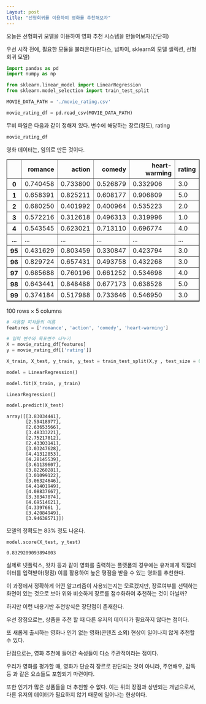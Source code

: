 ```yaml
---
Layout: post
title: "선형회귀를 이용하여 영화를 추천해보자"
---
```




오늘은 선형회귀 모델을 이용하여 영화 추천 시스템을 만들어보자(간단히)

우선 시작 전에, 필요한 모듈을 불러온다(판다스, 넘파이, sklearn의 모델 셀렉션, 선형회귀 모델)


```python
import pandas as pd
import numpy as np

from sklearn.linear_model import LinearRegression
from sklearn.model_selection import train_test_split
```


```python
MOVIE_DATA_PATH = './movie_rating.csv'
```


```python
movie_rating_df = pd.read_csv(MOVIE_DATA_PATH)
```

무비 파일은 다음과 같이 정해져 있다.
변수에 해당하는 장르(정도), rating


```python
movie_rating_df
```




<div>
<style scoped>
    .dataframe tbody tr th:only-of-type {
        vertical-align: middle;
    }

    .dataframe tbody tr th {
        vertical-align: top;
    }
    
    .dataframe thead th {
        text-align: right;
    }
</style>

영화 데이터는, 임의로 만든 것이다.

<table border="1" class="dataframe">
  <thead>
    <tr style="text-align: right;">
      <th></th>
      <th>romance</th>
      <th>action</th>
      <th>comedy</th>
      <th>heart-warming</th>
      <th>rating</th>
    </tr>
  </thead>
  <tbody>
    <tr>
      <th>0</th>
      <td>0.740458</td>
      <td>0.733800</td>
      <td>0.526879</td>
      <td>0.332906</td>
      <td>3.0</td>
    </tr>
    <tr>
      <th>1</th>
      <td>0.658391</td>
      <td>0.825211</td>
      <td>0.608177</td>
      <td>0.906809</td>
      <td>5.0</td>
    </tr>
    <tr>
      <th>2</th>
      <td>0.680250</td>
      <td>0.401992</td>
      <td>0.400964</td>
      <td>0.535223</td>
      <td>2.0</td>
    </tr>
    <tr>
      <th>3</th>
      <td>0.572216</td>
      <td>0.312618</td>
      <td>0.496313</td>
      <td>0.319996</td>
      <td>1.0</td>
    </tr>
    <tr>
      <th>4</th>
      <td>0.543545</td>
      <td>0.623021</td>
      <td>0.713110</td>
      <td>0.696774</td>
      <td>4.0</td>
    </tr>
    <tr>
      <th>...</th>
      <td>...</td>
      <td>...</td>
      <td>...</td>
      <td>...</td>
      <td>...</td>
    </tr>
    <tr>
      <th>95</th>
      <td>0.431629</td>
      <td>0.803459</td>
      <td>0.330847</td>
      <td>0.423794</td>
      <td>3.0</td>
    </tr>
    <tr>
      <th>96</th>
      <td>0.829724</td>
      <td>0.657431</td>
      <td>0.493758</td>
      <td>0.432268</td>
      <td>3.0</td>
    </tr>
    <tr>
      <th>97</th>
      <td>0.685688</td>
      <td>0.760196</td>
      <td>0.661252</td>
      <td>0.534698</td>
      <td>4.0</td>
    </tr>
    <tr>
      <th>98</th>
      <td>0.643441</td>
      <td>0.848488</td>
      <td>0.677173</td>
      <td>0.638528</td>
      <td>5.0</td>
    </tr>
    <tr>
      <th>99</th>
      <td>0.374184</td>
      <td>0.517988</td>
      <td>0.733646</td>
      <td>0.546950</td>
      <td>3.0</td>
    </tr>
  </tbody>
</table>
<p>100 rows × 5 columns</p>
</div>




```python
# 사용할 피쳐들의 이름
features = ['romance', 'action', 'comedy', 'heart-warming']
```


```python
# 입력 변수와 목표변수 나누기
X = movie_rating_df[features]
y = movie_rating_df[['rating']]


```


```python
X_train, X_test, y_train, y_test = train_test_split(X,y , test_size = 0.2, random_state = 5)
```


```python
model = LinearRegression()
```


```python
model.fit(X_train, y_train)
```




    LinearRegression()




```python
model.predict(X_test)
```




    array([[3.83034441],
           [2.59418977],
           [2.63653566],
           [3.48333221],
           [2.75217812],
           [2.43303141],
           [3.03247628],
           [4.41312853],
           [4.28145539],
           [3.61139607],
           [3.82260281],
           [3.01099122],
           [3.06324646],
           [4.41401949],
           [4.08837667],
           [3.30347874],
           [4.69514621],
           [4.3397661 ],
           [3.42084949],
           [3.94638571]])



모델의 정확도는 83% 정도 나온다.


```python
model.score(X_test, y_test)
```


    0.8329209093894003



실제로 넷플릭스, 왓차 등과 같이 영화를 출력하는 플랫폼의 경우에는 유저에게 직접데이터를 입력받아(평점) 이를 활용하여 높은 평점을 받을 수 있는 영화를 추천한다.



이 과정에서 정확하게 어떤 알고리즘이 사용되는지는 모르겠지만, 장르여부를 선택하는 화면이 있는 것으로 보아 위와 비슷하게 장르를 점수화하여 추천하는 것이 아닐까?



하지만 이런 내용기반 추천방식은 장단점이 존재한다.



우선 장점으로는, 상품을 추천 할 때 다른 유저의 데이터가 필요하지 않다는 점이다.

또 새롭게 출시하는 영화나 인기 없는 영화(콘텐츠 소외) 현상이 일어나지 않게 추천할 수 있다.

단점으로는, 영화 추천에 들어간 속성들이 다소 주관적이라는 점이다.

우리가 영화를 평가할 때, 영화가 단순히 장르로 판단되는 것이 아니라, 주연배우, 감독 등 과 같은 요소들도 포함되기 마련이다.

또한 인기가 많은 상품들을 더 추천할 수 없다. 이는 위의 장점과 상반되는 개념으로서, 다른 유저의 데이터가 필요하지 않기 때문에 일어나는 현상이다.
